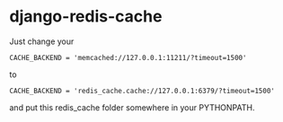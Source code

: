 django-redis-cache
==================

Just change your

    CACHE_BACKEND = 'memcached://127.0.0.1:11211/?timeout=1500'
to

    CACHE_BACKEND = 'redis_cache.cache://127.0.0.1:6379/?timeout=1500'
and put this redis_cache folder somewhere in your PYTHONPATH.
